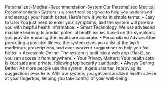 Personalized-Medical-Recommendation-System
Our Personalized Medical Recommendation System is a smart tool designed to help you understand and manage your health better. Here’s how it works in simple terms:
•	Easy to Use: You just need to enter your symptoms, and the system will provide you with helpful health information.
•	Smart Technology: We use advanced machine learning to predict potential health issues based on the symptoms you provide, ensuring the results are accurate.
•	Personalized Advice: After predicting a possible illness, the system gives you a list of the top 5 medicines, prescriptions, and even workout suggestions to help you feel better.
•	Accessible Online: The system is built into a web app (Flask), so you can access it from anywhere.
•	Your Privacy Matters: Your health data is kept safe and private, following top security standards.
•	Always Getting Better: As more people use the system, it gets smarter, improving its suggestions over time.
With our system, you get personalized health advice at your fingertips, helping you take control of your well-being!



